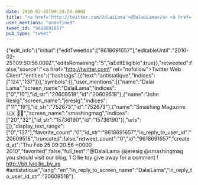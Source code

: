 ```yaml
---
date: 2010-02-25T09:20:56.000Z
title: "<a href='http://twitter.com/DalaiLama'>@DalaiLama</a> <a href='http://twitter.com/jeresig'>@jeresig</a> <a href='http://twitter.com/smashingmag'>@smashingmag</a> you should visit our blog, 1 Ollie toy give away for a comment ! http://bit.ly/ollie_by_as #antistatique″"
user_mentions: "undefined"
tweet_id: "9618691657"
pub_type: "tweet"
---
```

{"edit_info":{"initial":{"editTweetIds":["9618691657"],"editableUntil":"2010-02-25T09:50:56.000Z","editsRemaining":"5","isEditEligible":true}},"retweeted":false,"source":"<a href=\"http://twitter.com\" rel=\"nofollow\">Twitter Web Client</a>","entities":{"hashtags":[{"text":"antistatique","indices":["124","137"]}],"symbols":[],"user_mentions":[{"name":"Dalai Lama","screen_name":"DalaiLama","indices":["0","10"],"id_str":"20609518","id":"20609518"},{"name":"John Resig","screen_name":"jeresig","indices":["11","19"],"id_str":"752673","id":"752673"},{"name":"Smashing Magazine 🇺🇦 🏳️‍🌈","screen_name":"smashingmag","indices":["20","32"],"id_str":"15736190","id":"15736190"}],"urls":[]},"display_text_range":["0","137"],"favorite_count":"0","id_str":"9618691657","in_reply_to_user_id":"20609518","truncated":false,"retweet_count":"0","id":"9618691657","created_at":"Thu Feb 25 09:20:56 +0000 2010","favorited":false,"full_text":"@DalaiLama @jeresig @smashingmag you should visit our blog, 1 Ollie toy give away for a comment ! http://bit.ly/ollie_by_as #antistatique","lang":"en","in_reply_to_screen_name":"DalaiLama","in_reply_to_user_id_str":"20609518"}
